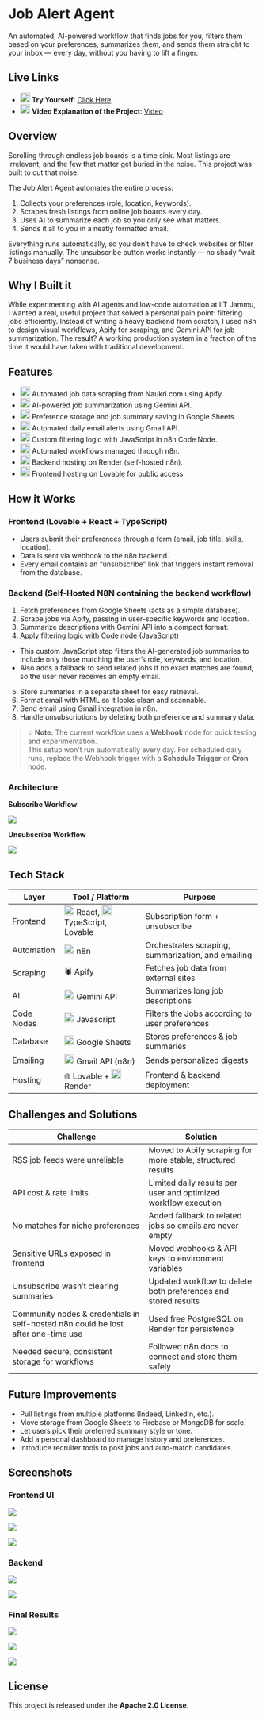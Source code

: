 # Job Alert Agent
An automated, AI-powered workflow that finds jobs for you, filters them based on your preferences, summarizes them, and sends them straight to your inbox — every day, without you having to lift a finger.

## Live Links
- <img src="https://cdn.simpleicons.org/slint/2379F4" width="20" /> **Try Yourself**: [Click Here](https://job-whisperer-53.lovable.app/)
- <img src="https://cdn.simpleicons.org/slint/2379F4" width="20" /> **Video Explanation of the Project**: [Video](https://drive.google.com/file/d/1EPsWIJmGL6mSixbKjwrllNBmR6zFS-YI/view?usp=sharing)

## Overview
Scrolling through endless job boards is a time sink. Most listings are irrelevant, and the few that matter get buried in the noise.
This project was built to cut that noise.

The Job Alert Agent automates the entire process:
1. Collects your preferences (role, location, keywords).
2. Scrapes fresh listings from online job boards every day.
3. Uses AI to summarize each job so you only see what matters.
4. Sends it all to you in a neatly formatted email.

Everything runs automatically, so you don’t have to check websites or filter listings manually. The unsubscribe button works instantly — no shady “wait 7 business days” nonsense.

## Why I Built it
While experimenting with AI agents and low-code automation at IIT Jammu, I wanted a real, useful project that solved a personal pain point: filtering jobs efficiently.
Instead of writing a heavy backend from scratch, I used n8n to design visual workflows, Apify for scraping, and Gemini API for job summarization.
The result? A working production system in a fraction of the time it would have taken with traditional development.

## Features
- <img src="https://upload.wikimedia.org/wikipedia/commons/…/Apify-logo.svg" width="20" /> Automated job data scraping from Naukri.com using Apify.
- <img src="https://cdn.simpleicons.org/google/4285F4" width="20" /> AI-powered job summarization using Gemini API.
- <img src="https://cdn.simpleicons.org/googlesheets/34A853" width="20" /> Preference storage and job summary saving in Google Sheets.
- <img src="https://cdn.simpleicons.org/gmail/EA4335" width="20" /> Automated daily email alerts using Gmail API.
- <img src="https://cdn.simpleicons.org/javascript/F7DF1E" width="20" /> Custom filtering logic with JavaScript in n8n Code Node.
- <img src="https://cdn.simpleicons.org/n8n/EA4E62" width="20" /> Automated workflows managed through n8n.
- <img src="https://cdn.simpleicons.org/render/46E3B7" width="20" /> Backend hosting on Render (self-hosted n8n).
- <img src="https://lovable.dev/assets/lovable-icon.svg" width="20" alt="Lovable" /> Frontend hosting on Lovable for public access.

## How it Works
### Frontend (Lovable + React + TypeScript)
- Users submit their preferences through a form (email, job title, skills, location).
- Data is sent via webhook to the n8n backend.
- Every email contains an “unsubscribe” link that triggers instant removal from the database.

### Backend (Self-Hosted N8N containing the backend workflow)
1. Fetch preferences from Google Sheets (acts as a simple database).
2. Scrape jobs via Apify, passing in user-specific keywords and location.
3. Summarize descriptions with Gemini API into a compact format:
4. Apply filtering logic with Code node (JavaScript)

  - This custom JavaScript step filters the AI-generated job summaries to include only those matching the user’s role, keywords, and location.
  - Also adds a fallback to send related jobs if no exact matches are found, so the user never receives an empty email.

5. Store summaries in a separate sheet for easy retrieval.
6. Format email with HTML so it looks clean and scannable.
7. Send email using Gmail integration in n8n.
8. Handle unsubscriptions by deleting both preference and summary data.

> 💡 **Note:** The current workflow uses a **Webhook** node for quick testing and experimentation.  
> This setup won’t run automatically every day. For scheduled daily runs, replace the Webhook trigger with a **Schedule Trigger** or **Cron** node.

### Architecture
**Subscribe Workflow**

![](assets/screenshots/Screenshot%202025-08-04%20162200.png)

**Unsubscribe Workflow**

![](assets/screenshots/Screenshot%202025-08-04%20161724.png)

## Tech Stack

| Layer      | Tool / Platform            | Purpose                                            |
| ---------- | -------------------------- | -------------------------------------------------- |
| Frontend   | <img src="https://cdn.simpleicons.org/react/61DAFB" width="20" /> React, <img src="https://cdn.simpleicons.org/typescript/3178C6" width="20" /> TypeScript, Lovable | Subscription form + unsubscribe                    |
| Automation | <img src="https://cdn.simpleicons.org/n8n/EA4E62" width="20" /> n8n                        | Orchestrates scraping, summarization, and emailing |
| Scraping   | 🕷️ Apify                      | Fetches job data from external sites               |
| AI         | <img src="https://cdn.simpleicons.org/gmail/EA4335" width="20" /> Gemini API                 | Summarizes long job descriptions                   |
| Code Nodes | <img src="https://cdn.simpleicons.org/javascript/F7DF1E" width="20" /> Javascript                 | Filters the Jobs according to user preferences     |
| Database   | <img src="https://cdn.simpleicons.org/googlesheets/34A853" width="20" /> Google Sheets              | Stores preferences & job summaries                 |
| Emailing   | <img src="https://cdn.simpleicons.org/gmail/EA4335" width="20" /> Gmail API (n8n)            | Sends personalized digests                         |
| Hosting    | 🌐 Lovable + <img src="https://cdn.simpleicons.org/render/46E3B7" width="20" /> Render           | Frontend & backend deployment                      |

## Challenges and Solutions

| Challenge                             | Solution                                                        |
| ------------------------------------- | --------------------------------------------------------------- |
| RSS job feeds were unreliable         | Moved to Apify scraping for more stable, structured results     |
| API cost & rate limits                | Limited daily results per user and optimized workflow execution |
| No matches for niche preferences      | Added fallback to related jobs so emails are never empty        |
| Sensitive URLs exposed in frontend    | Moved webhooks & API keys to environment variables              |
| Unsubscribe wasn’t clearing summaries | Updated workflow to delete both preferences and stored results  |
| Community nodes & credentials in self-hosted n8n could be lost after one-time use     | Used free PostgreSQL on Render for persistence                  |
| Needed secure, consistent storage for workflows | Followed n8n docs to connect and store them safely              |


## Future Improvements
- Pull listings from multiple platforms (Indeed, LinkedIn, etc.).
- Move storage from Google Sheets to Firebase or MongoDB for scale.
- Let users pick their preferred summary style or tone.
- Add a personal dashboard to manage history and preferences.
- Introduce recruiter tools to post jobs and auto-match candidates.

## Screenshots

### Frontend UI
![](assets/screenshots/Screenshot%202025-08-12%20150719.png)

![](assets/screenshots/Screenshot%202025-08-12%20150737.png)

![](assets/screenshots/Screenshot%202025-08-12%20150806.png)

### Backend 
![](assets/screenshots/Screenshot%202025-08-04%20162200.png)

![](assets/screenshots/Screenshot%202025-08-04%20161724.png)

### Final Results
![](assets/screenshots/Screenshot%202025-08-03%20021438.png)

![](assets/screenshots/Screenshot%202025-08-03%20021510.png)

![](assets/screenshots/Screenshot%202025-08-03%20021621.png)

## License
This project is released under the **Apache 2.0 License**.
